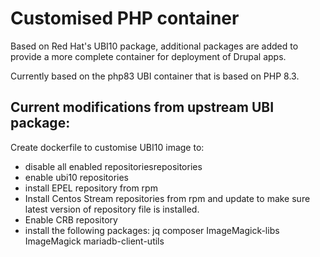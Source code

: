 # Customised PHP container

Based on Red Hat's UBI10 package, additional packages are added to provide a more complete container for deployment of Drupal apps.

Currently based on the php83 UBI container that is based on PHP 8.3.

## Current modifications from upstream UBI package:

Create dockerfile to customise UBI10 image to:
- disable all enabled repositoriesrepositories
- enable ubi10 repositories
- install EPEL repository from rpm
- Install Centos Stream repositories from rpm and update to make sure latest version of repository file is installed.
- Enable CRB repository
- install the following packages: jq composer ImageMagick-libs ImageMagick mariadb-client-utils

